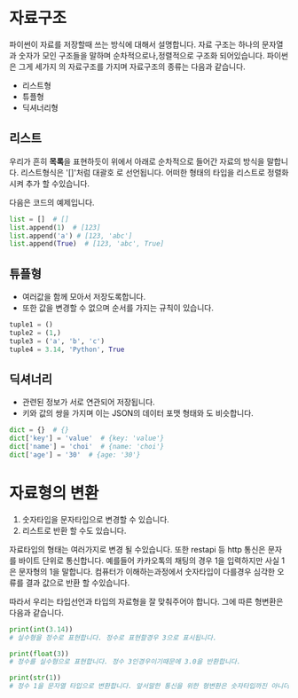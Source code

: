 
# 자료구조
파이썬이 자료를 저장할때 쓰는 방식에 대해서 설명합니다.
자료 구조는 하나의 문자열과 숫자가 모인 구조들을 말하며 순차적으로나,정렬적으로 구조화 되어있습니다.
파이썬은 그게 세가지 의 자료구조를 가지며 자료구조의 종류는 다음과 같습니다.

- 리스트형
- 튜플형
- 딕셔너리형

## 리스트
우리가 흔히 **목록**을 표현하듯이 위에서 아래로 순차적으로 들어간 자료의 방식을 말합니다.
리스트형식은 '[]'처럼 대괄호 로 선언됩니다. 
어떠한 형태의 타입을 리스트로 정렬화 시켜 추가 할 수있습니다.

다음은 코드의 예제입니다.
```python
list = []  # []
list.append(1)  # [123]
list.append('a') # [123, 'abc']
list.append(True)  # [123, 'abc', True]

```

## 튜플형
- 여러값을 함께 모아서 저장도록합니다.
- 또한 값을 변경할 수 없으며 순서를 가지는 규칙이 있습니다.
```python
tuple1 = ()
tuple2 = (1,)
tuple3 = ('a', 'b', 'c')
tuple4 = 3.14, 'Python', True
```

## 딕셔너리
- 관련된 정보가 서로 연관되어 저장됩니다.
- 키와 값의 쌍을 가지며 이는 JSON의 데이터 포맷 형태와 도 비슷합니다.
```python
dict = {}  # {}
dict['key'] = 'value'  # {key: 'value'}
dict['name'] = 'choi'  # {name: 'choi'}
dict['age'] = '30'  # {age: '30'}
```



# 자료형의 변환
1. 숫자타입을 문자타입으로 변경할 수 있습니다.
2. 리스트로 반환 할 수도 있습니다.

자료타입의 형태는 여러가지로 변경 될 수있습니다. 또한 restapi 등 http 통신은 문자를 바이트 단위로 통신합니다.
예를들어 카카오톡의 채팅의 경우 1을 입력하지만 사실 1은 문자형의 1을 말합니다. 
컴퓨터가 이해하는과정에서 숫자타입이 다를경우 심각한 오류를 결과 값으로 반환 할 수있습니다. 

따라서 우리는 타입선언과 타입의 자료형을 잘 맞춰주어야 합니다. 그에 따른 형변환은 다음과 같습니다.

```python
print(int(3.14)) 
# 실수형을 정수로 표현합니다. 정수로 표현할경우 3으로 표시됩니다.
```

```python
print(float(3)) 
# 정수를 실수형으로 표현합니다. 정수 3인경우이기때문에 3.0을 반환합니다.
```
```python
print(str(1)) 
# 정수 1을 문자열 타입으로 변환합니다. 앞서말한 통신을 위한 형변환은 숫자타입까진 아니더라도 충분히 필요한 부분입니다.
```

